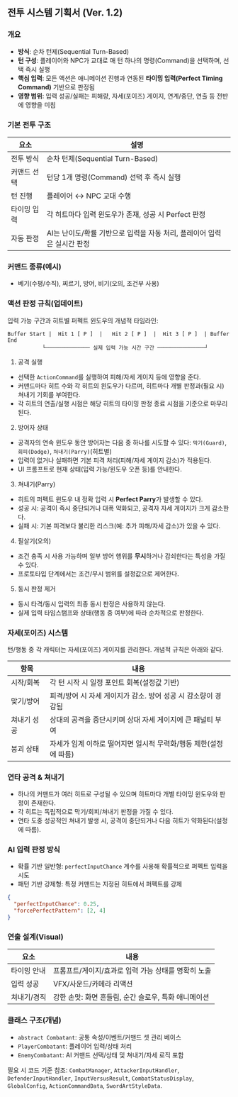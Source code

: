 ## 전투 시스템 기획서 (Ver. 1.2)

### 개요
- **방식**: 순차 턴제(Sequential Turn-Based)
- **턴 구성**: 플레이어와 NPC가 교대로 매 턴 하나의 명령(Command)을 선택하며, 선택 즉시 실행
- **핵심 입력**: 모든 액션은 애니메이션 진행과 연동된 **타이밍 입력(Perfect Timing Command)** 기반으로 판정됨
- **영향 범위**: 입력 성공/실패는 피해량, 자세(포이즈) 게이지, 연계/중단, 연출 등 전반에 영향을 미침

### 기본 전투 구조
| 요소 | 설명 |
|---|---|
| 전투 방식 | 순차 턴제(Sequential Turn-Based) |
| 커맨드 선택 | 턴당 1개 명령(Command) 선택 후 즉시 실행 |
| 턴 진행 | 플레이어 ↔ NPC 교대 수행 |
| 타이밍 입력 | 각 히트마다 입력 윈도우가 존재, 성공 시 Perfect 판정 |
| 자동 판정 | AI는 난이도/확률 기반으로 입력을 자동 처리, 플레이어 입력은 실시간 판정 |

### 커맨드 종류(예시)
- 베기(수평/수직), 찌르기, 방어, 비기(오의, 조건부 사용)

### 액션 판정 규칙(업데이트)

입력 가능 구간과 히트별 퍼펙트 윈도우의 개념적 타임라인:

```
Buffer Start |  Hit 1 [ P ]  |   Hit 2 [ P ]  |  Hit 3 [ P ]  | Buffer End
           └────────────── 실제 입력 가능 시간 구간 ───────────────┘
```

1) 공격 실행
- 선택한 `ActionCommand`를 실행하여 피해/자세 게이지 등에 영향을 준다.
- 커맨드마다 히트 수와 각 히트의 윈도우가 다르며, 히트마다 개별 판정과(필요 시) 쳐내기 기회를 부여한다.
- 각 히트의 연출/실행 시점은 해당 히트의 타이밍 판정 종료 시점을 기준으로 마무리된다.

2) 방어자 상태
- 공격자의 연속 윈도우 동안 방어자는 다음 중 하나를 시도할 수 있다: `막기(Guard)`, `회피(Dodge)`, `쳐내기(Parry)`(히트별)
- 입력이 없거나 실패하면 기본 피격 처리(피해/자세 게이지 감소)가 적용된다.
- UI 프롬프트로 현재 상태(입력 가능/윈도우 오픈 등)를 안내한다.

3) 쳐내기(Parry)
- 히트의 퍼펙트 윈도우 내 정확 입력 시 **Perfect Parry**가 발생할 수 있다.
- 성공 시: 공격이 즉시 중단되거나 대폭 약화되고, 공격자 자세 게이지가 크게 감소한다.
- 실패 시: 기본 피격보다 불리한 리스크(예: 추가 피해/자세 감소)가 있을 수 있다.

4) 필살기(오의)
- 조건 충족 시 사용 가능하며 일부 방어 행위를 **무시**하거나 감쇠한다는 특성을 가질 수 있다.
- 프로토타입 단계에서는 조건/무시 범위를 설정값으로 제어한다.

5) 동시 판정 제거
- 동시 타격/동시 입력의 최종 동시 판정은 사용하지 않는다.
- 실제 입력 타임스탬프와 상태(행동 중 여부)에 따라 순차적으로 판정한다.

### 자세(포이즈) 시스템
턴/행동 중 각 캐릭터는 자세(포이즈) 게이지를 관리한다. 개념적 규칙은 아래와 같다.

| 항목 | 내용 |
|---|---|
| 시작/회복 | 각 턴 시작 시 일정 포인트 회복(설정값 기반) |
| 맞기/방어 | 피격/방어 시 자세 게이지가 감소. 방어 성공 시 감소량이 경감됨 |
| 쳐내기 성공 | 상대의 공격을 중단시키며 상대 자세 게이지에 큰 패널티 부여 |
| 붕괴 상태 | 자세가 임계 이하로 떨어지면 일시적 무력화/행동 제한(설정에 따름) |

### 연타 공격 & 쳐내기
- 하나의 커맨드가 여러 히트로 구성될 수 있으며 히트마다 개별 타이밍 윈도우와 판정이 존재한다.
- 각 히트는 독립적으로 막기/회피/쳐내기 판정을 가질 수 있다.
- 연타 도중 성공적인 쳐내기 발생 시, 공격이 중단되거나 다음 히트가 약화된다(설정에 따름).

### AI 입력 판정 방식
- 확률 기반 일반형: `perfectInputChance` 계수를 사용해 확률적으로 퍼펙트 입력을 시도
- 패턴 기반 강제형: 특정 커맨드는 지정된 히트에서 퍼펙트를 강제

```json
{
  "perfectInputChance": 0.25,
  "forcePerfectPattern": [2, 4]
}
```

### 연출 설계(Visual)
| 요소 | 내용 |
|---|---|
| 타이밍 안내 | 프롬프트/게이지/효과로 입력 가능 상태를 명확히 노출 |
| 입력 성공 | VFX/사운드/카메라 리액션 |
| 쳐내기/경직 | 강한 손맛: 화면 흔들림, 순간 슬로우, 특화 애니메이션 |

### 클래스 구조(개념)
- `abstract Combatant`: 공통 속성/이벤트/커맨드 셋 관리 베이스
- `PlayerCombatant`: 플레이어 입력/상태 처리
- `EnemyCombatant`: AI 커맨드 선택/상태 및 쳐내기/자세 로직 포함

필요 시 코드 기준 참조: `CombatManager`, `AttackerInputHandler`, `DefenderInputHandler`, `InputVersusResult`, `CombatStatusDisplay`, `GlobalConfig`, `ActionCommandData`, `SwordArtStyleData`.


